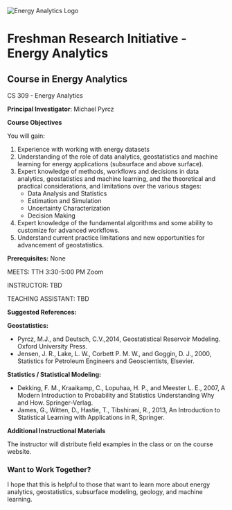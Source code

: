 ![Energy Analytics Logo](https://github.com/FRI-Energy-Analytics/energyanalytics/blob/main/EA_logo.jpg)

# Freshman Research Initiative - Energy Analytics
## Course in Energy Analytics
CS 309 - Energy Analytics 

**Principal Investigator**: Michael Pyrcz

**Course Objectives**

You will gain:

1. Experience with working with energy datasets
2. Understanding of the role of data analytics, geostatistics and machine learning for energy applications (subsurface and above surface).
3. Expert knowledge of methods, workflows and decisions in data analytics, geostatistics and machine learning, and the theoretical and practical considerations, and limitations over the various stages:
    + Data Analysis and Statistics
    + Estimation and Simulation
    + Uncertainty Characterization
    + Decision Making
4. Expert knowledge of the fundamental algorithms and some ability to customize for advanced workflows.
5. Understand current practice limitations and new opportunities for advancement of geostatistics.

**Prerequisites:** None

MEETS: TTH 3:30-5:00 PM Zoom

INSTRUCTOR: TBD

TEACHING ASSISTANT: TBD

**Suggested References:** 

**Geostatistics:**

+ Pyrcz, M.J., and Deutsch, C.V.,2014, Geostatistical Reservoir Modeling. Oxford University Press. 
+ Jensen, J. R., Lake, L. W., Corbett P. M. W., and Goggin, D. J., 2000, Statistics for Petroleum Engineers and Geoscientists, Elsevier. 

**Statistics / Statistical Modeling:**

+ Dekking, F. M., Kraaikamp, C., Lopuhaa, H. P., and Meester L. E., 2007, A Modern Introduction to Probability and Statistics Understanding Why and How. Springer-Verlag. 
+ James, G., Witten, D., Hastie, T., Tibshirani, R., 2013, An Introduction to Statistical Learning with Applications in R, Springer. 

**Additional Instructional Materials**

The instructor will distribute field examples in the class or on the course website. 

### Want to Work Together?
I hope that this is helpful to those that want to learn more about energy analytics, geostatistics, subsurface modeling, geology, and machine learning.

